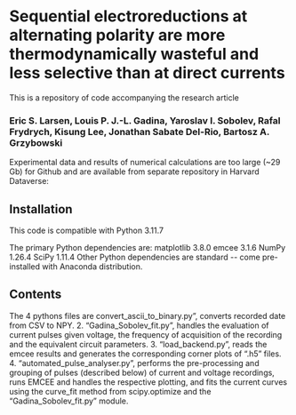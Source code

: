 # Sequential electroreductions at alternating polarity are more thermodynamically wasteful and less selective than at direct currents
This is a repository of code accompanying the research article

### Eric S. Larsen, Louis P. J.-L. Gadina, Yaroslav I. Sobolev, Rafal Frydrych, Kisung Lee, Jonathan Sabate Del-Rio, Bartosz A. Grzybowski

Experimental data and results of numerical calculations are too large (~29 Gb) for Github and are available from separate repository in Harvard Dataverse: 

## Installation
This code is compatible with Python 3.11.7

The primary Python dependencies are:
matplotlib 3.8.0
emcee 3.1.6
NumPy 1.26.4
SciPy 1.11.4
Other Python dependencies are standard -- come pre-installed with Anaconda distribution.

## Contents
The 4 pythons files are 
convert_ascii_to_binary.py”, converts recorded date from CSV to NPY.
2.	“Gadina_Sobolev_fit.py”, handles the evaluation of current pulses given voltage, the frequency of acquisition of the recording and the equivalent circuit parameters.
3.	“load_backend.py”, reads the emcee results and generates the corresponding corner plots of “.h5” files.
4.	“automated_pulse_analyser.py”, performs the pre-processing and grouping of pulses (described below) of current and voltage recordings, runs EMCEE and handles the respective plotting, and fits the current curves using the curve_fit method from scipy.optimize and the “Gadina_Sobolev_fit.py” module.
